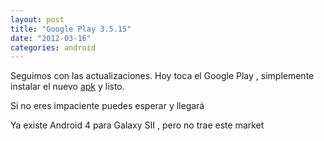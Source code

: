 ```yaml
---
layout: post
title: "Google Play 3.5.15"
date: "2012-03-16"
categories: android
---
```


Seguimos con las actualizaciones. Hoy toca el Google Play , simplemente instalar el nuevo [apk](https://sites.google.com/site/sicotico/com.android.vending-3.5.15-e.apk?attredirects=0&d=1 "Google Play 3.5.15") y listo.

Si no eres impaciente puedes esperar y llegará

Ya existe Android 4 para Galaxy SII , pero no trae este market
